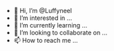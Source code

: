 - 👋 Hi, I’m @Luffyneel
- 👀 I’m interested in ...
- 🌱 I’m currently learning ...
- 💞️ I’m looking to collaborate on ...
- 📫 How to reach me ...

<!---
Luffyneel/Luffyneel is a ✨ special ✨ repository because its `README.md` (this file) appears on your GitHub profile.
You can click the Preview link to take a look at your changes.
--->
